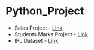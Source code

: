 # Python_Project
 + Sales Project - [Link](Sales_data)
 + Students Marks Project - [Link](Student_data)
 + IPL Dataset - [Link](IPL_Dataset)
